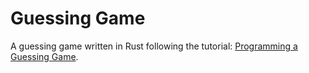 # Guessing Game

A guessing game written in Rust following the tutorial: [Programming a Guessing Game](https://doc.rust-lang.org/book/ch02-00-guessing-game-tutorial.html).
